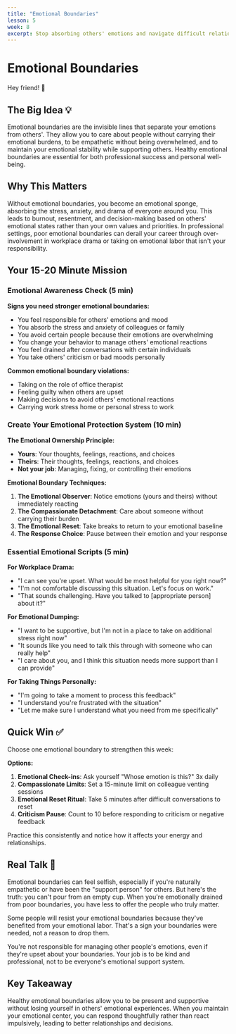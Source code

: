 ```yaml
---
title: "Emotional Boundaries"
lesson: 5
week: 8
excerpt: Stop absorbing others' emotions and navigate difficult relationships.
---
```


# Emotional Boundaries

Hey friend! 👋

## The Big Idea 💡

Emotional boundaries are the invisible lines that separate your emotions from others'. They allow you to care about people without carrying their emotional burdens, to be empathetic without being overwhelmed, and to maintain your emotional stability while supporting others. Healthy emotional boundaries are essential for both professional success and personal well-being.

## Why This Matters

Without emotional boundaries, you become an emotional sponge, absorbing the stress, anxiety, and drama of everyone around you. This leads to burnout, resentment, and decision-making based on others' emotional states rather than your own values and priorities. In professional settings, poor emotional boundaries can derail your career through over-involvement in workplace drama or taking on emotional labor that isn't your responsibility.

## Your 15-20 Minute Mission

### Emotional Awareness Check (5 min)

**Signs you need stronger emotional boundaries:**

- You feel responsible for others' emotions and mood
- You absorb the stress and anxiety of colleagues or family
- You avoid certain people because their emotions are overwhelming
- You change your behavior to manage others' emotional reactions
- You feel drained after conversations with certain individuals
- You take others' criticism or bad moods personally

**Common emotional boundary violations:**

- Taking on the role of office therapist
- Feeling guilty when others are upset
- Making decisions to avoid others' emotional reactions
- Carrying work stress home or personal stress to work

### Create Your Emotional Protection System (10 min)

**The Emotional Ownership Principle:**

- **Yours**: Your thoughts, feelings, reactions, and choices
- **Theirs**: Their thoughts, feelings, reactions, and choices
- **Not your job**: Managing, fixing, or controlling their emotions

**Emotional Boundary Techniques:**

1. **The Emotional Observer**: Notice emotions (yours and theirs) without immediately reacting
2. **The Compassionate Detachment**: Care about someone without carrying their burden
3. **The Emotional Reset**: Take breaks to return to your emotional baseline
4. **The Response Choice**: Pause between their emotion and your response

### Essential Emotional Scripts (5 min)

**For Workplace Drama:**

- "I can see you're upset. What would be most helpful for you right now?"
- "I'm not comfortable discussing this situation. Let's focus on work."
- "That sounds challenging. Have you talked to [appropriate person] about it?"

**For Emotional Dumping:**

- "I want to be supportive, but I'm not in a place to take on additional stress right now"
- "It sounds like you need to talk this through with someone who can really help"
- "I care about you, and I think this situation needs more support than I can provide"

**For Taking Things Personally:**

- "I'm going to take a moment to process this feedback"
- "I understand you're frustrated with the situation"
- "Let me make sure I understand what you need from me specifically"

## Quick Win ✅

Choose one emotional boundary to strengthen this week:

**Options:**

1. **Emotional Check-ins**: Ask yourself "Whose emotion is this?" 3x daily
2. **Compassionate Limits**: Set a 15-minute limit on colleague venting sessions
3. **Emotional Reset Ritual**: Take 5 minutes after difficult conversations to reset
4. **Criticism Pause**: Count to 10 before responding to criticism or negative feedback

Practice this consistently and notice how it affects your energy and relationships.

## Real Talk 💬

Emotional boundaries can feel selfish, especially if you're naturally empathetic or have been the "support person" for others. But here's the truth: you can't pour from an empty cup. When you're emotionally drained from poor boundaries, you have less to offer the people who truly matter.

Some people will resist your emotional boundaries because they've benefited from your emotional labor. That's a sign your boundaries were needed, not a reason to drop them.

You're not responsible for managing other people's emotions, even if they're upset about your boundaries. Your job is to be kind and professional, not to be everyone's emotional support system.

## Key Takeaway

Healthy emotional boundaries allow you to be present and supportive without losing yourself in others' emotional experiences. When you maintain your emotional center, you can respond thoughtfully rather than react impulsively, leading to better relationships and decisions.
